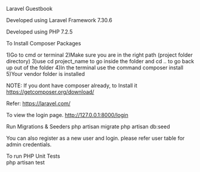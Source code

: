 Laravel Guestbook

Developed using Laravel Framework 7.30.6

Developed using PHP 7.2.5

To Install Composer Packages

1)Go to cmd or terminal
2)Make sure you are in the right path (project folder directory)
3)use cd project_name to go inside the folder and cd .. to go back up out of the folder
4)In the terminal use the command composer install 
5)Your vendor folder is installed


NOTE: If you dont have composer  already, to Install it https://getcomposer.org/download/

Refer: https://laravel.com/

To view the login page.
http://127.0.0.1:8000/login

Run Migrations & Seeders 
php artisan migrate
php artisan db:seed

You can also register as a new user and login.
please refer user table for admin credentials.

To run PHP Unit Tests  
php artisan test
